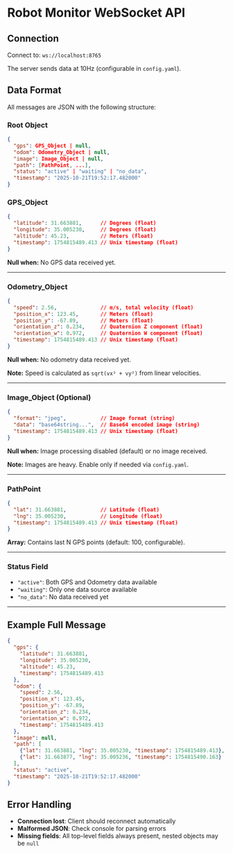 # Robot Monitor WebSocket API

## Connection

Connect to: `ws://localhost:8765`

The server sends data at 10Hz (configurable in `config.yaml`).

## Data Format

All messages are JSON with the following structure:

### Root Object
```json
{
  "gps": GPS_Object | null,
  "odom": Odometry_Object | null,
  "image": Image_Object | null,
  "path": [PathPoint, ...],
  "status": "active" | "waiting" | "no_data",
  "timestamp": "2025-10-21T19:52:17.482000"
}
```

### GPS_Object
```json
{
  "latitude": 31.663881,      // Degrees (float)
  "longitude": 35.005230,     // Degrees (float)
  "altitude": 45.23,          // Meters (float)
  "timestamp": 1754815489.413 // Unix timestamp (float)
}
```

**Null when:** No GPS data received yet.

---

### Odometry_Object
```json
{
  "speed": 2.56,              // m/s, total velocity (float)
  "position_x": 123.45,       // Meters (float)
  "position_y": -67.89,       // Meters (float)
  "orientation_z": 0.234,     // Quaternion Z component (float)
  "orientation_w": 0.972,     // Quaternion W component (float)
  "timestamp": 1754815489.413 // Unix timestamp (float)
}
```

**Null when:** No odometry data received yet.

**Note:** Speed is calculated as `sqrt(vx² + vy²)` from linear velocities.

---

### Image_Object (Optional)
```json
{
  "format": "jpeg",           // Image format (string)
  "data": "base64string...",  // Base64 encoded image (string)
  "timestamp": 1754815489.413 // Unix timestamp (float)
}
```

**Null when:** Image processing disabled (default) or no image received.

**Note:** Images are heavy. Enable only if needed via `config.yaml`.

---

### PathPoint
```json
{
  "lat": 31.663881,           // Latitude (float)
  "lng": 35.005230,           // Longitude (float)
  "timestamp": 1754815489.413 // Unix timestamp (float)
}
```

**Array:** Contains last N GPS points (default: 100, configurable).

---

### Status Field

- `"active"`: Both GPS and Odometry data available
- `"waiting"`: Only one data source available
- `"no_data"`: No data received yet

---

## Example Full Message
```json
{
  "gps": {
    "latitude": 31.663881,
    "longitude": 35.005230,
    "altitude": 45.23,
    "timestamp": 1754815489.413
  },
  "odom": {
    "speed": 2.56,
    "position_x": 123.45,
    "position_y": -67.89,
    "orientation_z": 0.234,
    "orientation_w": 0.972,
    "timestamp": 1754815489.413
  },
  "image": null,
  "path": [
    {"lat": 31.663881, "lng": 35.005230, "timestamp": 1754815489.413},
    {"lat": 31.663877, "lng": 35.005236, "timestamp": 1754815490.163}
  ],
  "status": "active",
  "timestamp": "2025-10-21T19:52:17.482000"
}
```

## Error Handling

- **Connection lost**: Client should reconnect automatically
- **Malformed JSON**: Check console for parsing errors
- **Missing fields**: All top-level fields always present, nested objects may be `null`